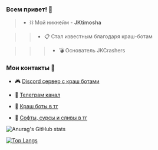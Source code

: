 ### Всем привет! 👋


>- ⛓ Мой никнейм - **JKtimosha**

>>- 📋 Стал известным благодаря краш-ботам

>>>- 💣 Основатель JKCrashers

### Мои контакты 📱

- 🎮  [Discord сервер с краш ботами](https://discord.gg/J5Zyf8REhtq)

- 🛒  [Телеграм канал](https://t.me/JKtimosha)

- 💖 [Краш боты в тг](https://t.me/JKcrashers)

- 💢 [Софты, сурсы и сливы в тг](https://t.me/JKcrashers_soft)



![Anurag's GitHub stats](https://github-readme-stats.vercel.app/api?username=JKtimosha&show_icons=true&theme=radical)

[![Top Langs](https://github-readme-stats.vercel.app/api/top-langs/?username=JKtimosha&layout=compact)](https://github.com/anuraghazra/github-readme-stats)


